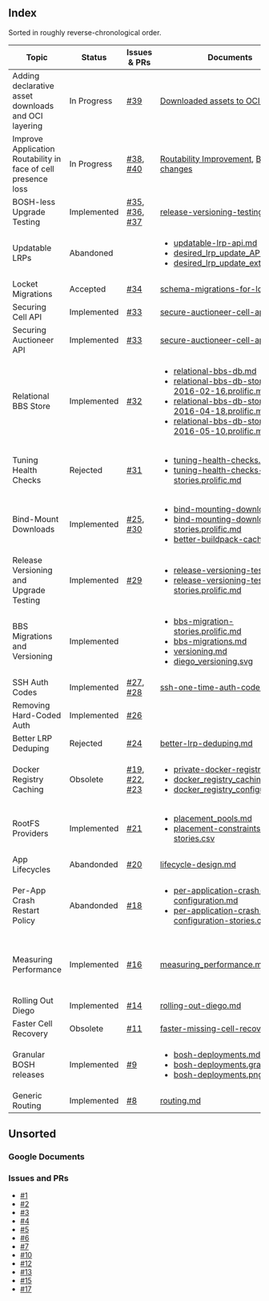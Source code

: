 ## Index

Sorted in roughly reverse-chronological order.

| Topic                                                          | Status      | Issues & PRs                                                                                                                                                                             | Documents                                                                                                                                                                                                                                                                                                                                                                                             | Tracker                                                                                                                                                               |
| -------------------------------------------------------------- | ----------- | ---------------------------------------------------------------------------------------------------------------------------------------------------------------------------------------- | ----------------------------------------------------------------------------------------------------------------------------------------------------------------------------------------------------------------------------------------------------------------------------------------------------------------------------------------------------------------------------------------------------- | --------------------------------------------------------------------------------------------------------------------------------------------------------------------- |
| Adding declarative asset downloads and OCI layering            | In Progress    | [#39](https://github.com/cloudfoundry/diego-notes/pull/39)                                                                                                                               | [Downloaded assets to OCI layers](https://docs.google.com/document/d/1ncv6aJHsxkDeMbuYLepaLtShHTGXlDmGQMvINojlKD8/edit?usp=sharing)                                                                                                                                                                                                                                                                   | [exploration story](https://www.pivotaltracker.com/story/show/154908477)                                                                                              |
| Improve Application Routability in face of cell presence loss  | In Progress    | [#38](https://github.com/cloudfoundry/diego-notes/pull/38), [#40](https://github.com/cloudfoundry/diego-notes/pull/40)                                                                                                                               | [Routability Improvement](https://docs.google.com/document/d/19880DjH4nJKzsDP8BT09m28jBlFfSiVx64skbvilbnA/edit?usp=sharing), [BBS API changes](https://docs.google.com/document/d/1JiyYpK6suLOyWTtX2ON6jh16i3OndjL8XV6cTI5982E/edit?usp=sharing)                                                                                                                                                      | [flaky-presence:routing](https://www.pivotaltracker.com/epic/show/3958454)                                                                                            |
| BOSH-less Upgrade Testing                                      | Implemented | [#35](https://github.com/cloudfoundry/diego-notes/pull/35), [#36](https://github.com/cloudfoundry/diego-notes/pull/36), [#37](https://github.com/cloudfoundry/diego-notes/pull/37)       | [release-versioning-testing-v2.md](release-versioning-testing-v2.md)                                                                                                                                                                                                                                                                                                                                  | [dusts:v2](https://www.pivotaltracker.com/epic/show/3665821)                                                                                                          |
| Updatable LRPs                                                 | Abandoned   |                                                                                                                                                                                          | <ul><li>[updatable-lrp-api.md](updatable-lrp-api.md)</li><li>[desired_lrp_update_API.md](desired_lrp_update_API.md)</li><li>[desired_lrp_update_extension.md](desired_lrp_update_extension.md)</li></ul>                                                                                                                                                                                              | [lrp-rolling-updates:exploration](https://www.pivotaltracker.com/epic/show/3667555)                                                                                   |
| Locket Migrations                                              | Accepted    | [#34](https://github.com/cloudfoundry/diego-notes/pull/34)                                                                                                                               | [schema-migrations-for-locket.md](schema-migrations-for-locket.md)                                                                                                                                                                                                                                                                                                                                    |                                                                                                                                                                       |
| Securing Cell API                                              | Implemented | [#33](https://github.com/cloudfoundry/diego-notes/issues/33)                                                                                                                             | [secure-auctioneer-cell-apis.md](secure-auctioneer-cell-apis.md)                                                                                                                                                                                                                                                                                                                                      | [secure-cell-api](https://www.pivotaltracker.com/epic/show/3004745)                                                                                                   |
| Securing Auctioneer API                                        | Implemented | [#33](https://github.com/cloudfoundry/diego-notes/issues/33)                                                                                                                             | [secure-auctioneer-cell-apis.md](secure-auctioneer-cell-apis.md)                                                                                                                                                                                                                                                                                                                                      | [secure-auctioneer-api](https://www.pivotaltracker.com/epic/show/3003189)                                                                                             |
| Relational BBS Store                                           | Implemented | [#32](https://github.com/cloudfoundry/diego-notes/issues/32)                                                                                                                             | <ul><li>[relational-bbs-db.md](relational-bbs-db.md)</li><li>[relational-bbs-db-stories-2016-02-16.prolific.md](relational-bbs-db-stories-2016-02-16.prolific.md)</li><li>[relational-bbs-db-stories-2016-04-18.prolific.md](relational-bbs-db-stories-2016-04-18.prolific.md)</li><li>[relational-bbs-db-stories-2016-05-10.prolific.md](relational-bbs-db-stories-2016-05-10.prolific.md)</li></ul> | [bbs:relational](https://www.pivotaltracker.com/epic/show/2339327)                                                                                                    |
| Tuning Health Checks                                           | Rejected    | [#31](https://github.com/cloudfoundry/diego-notes/issues/31)                                                                                                                             | <ul><li>[tuning-health-checks.md](tuning-health-checks.md)</li><li>[tuning-health-checks-stories.prolific.md](tuning-health-checks-stories.prolific.md)</li></ul>                                                                                                                                                                                                                                     | [net-check-action](https://www.pivotaltracker.com/epic/show/2214450)                                                                                                  |
| Bind-Mount Downloads                                           | Implemented | [#25](https://github.com/cloudfoundry/diego-notes/issues/25), [#30](https://github.com/cloudfoundry/diego-notes/issues/30)                                                               | <ul><li>[bind-mounting-downloads.md](bind-mounting-downloads.md)</li><li>[bind-mounting-downloads-stories.prolific.md](bind-mounting-downloads-stories.prolific.md)</li><li>[better-buildpack-caching.md](better-buildpack-caching.md)</li></ul>                                                                                                                                                      | [bind-mount-downloads](https://www.pivotaltracker.com/epic/show/2200340)                                                                                              |
| Release Versioning and Upgrade Testing                         | Implemented | [#29](https://github.com/cloudfoundry/diego-notes/issues/29)                                                                                                                             | <ul><li>[release-versioning-testing.md](release-versioning-testing.md)</li><li>[release-versioning-testing-stories.prolific.md](release-versioning-testing-stories.prolific.md)</li></ul>                                                                                                                                                                                                             | [pipeline:upgrade-stable](https://www.pivotaltracker.com/epic/show/2148462)                                                                                           |
| BBS Migrations and Versioning                                  | Implemented |                                                                                                                                                                                          | <ul><li>[bbs-migration-stories.prolific.md](bbs-migration-stories.prolific.md)</li><li>[bbs-migrations.md](bbs-migrations.md)</li><li>[versioning.md](versioning.md)</li><li>[diego_versioning.svg](diego_versioning.svg)</li></ul>                                                                                                                                                                   | <ul><li>[versioning:init](https://www.pivotaltracker.com/epic/show/1869036)</li><li>[versioning:bbs](https://www.pivotaltracker.com/epic/show/1919510)</li></ul>      |
| SSH Auth Codes                                                 | Implemented | [#27](https://github.com/cloudfoundry/diego-notes/issues/27), [#28](https://github.com/cloudfoundry/diego-notes/issues/28)                                                               | [ssh-one-time-auth-code.md](ssh-one-time-auth-code.md)                                                                                                                                                                                                                                                                                                                                                | [story #103324656](https://www.pivotaltracker.com/story/show/103324656)                                                                                               |
| Removing Hard-Coded Auth                                       | Implemented | [#26](https://github.com/cloudfoundry/diego-notes/issues/26)                                                                                                                             |                                                                                                                                                                                                                                                                                                                                                                                                       |                                                                                                                                                                       |
| Better LRP Deduping                                            | Rejected    | [#24](https://github.com/cloudfoundry/diego-notes/issues/24)                                                                                                                             | [better-lrp-deduping.md](https://github.com/cloudfoundry/diego-notes/blob/9f079c4ff02e85549d651e07226e5c75ff02faf7/proposals/better-lrp-deduping.md)                                                                                                                                                                                                                                                  |                                                                                                                                                                       |
| Docker Registry Caching                                        | Obsolete    | [#19](https://github.com/cloudfoundry/diego-notes/issues/19), [#22](https://github.com/cloudfoundry/diego-notes/issues/22), [#23](https://github.com/cloudfoundry/diego-notes/issues/23) | <ul><li>[private-docker-registry.md](private-docker-registry.md)</li><li>[docker_registry_caching.md](docker_registry_caching.md)</li><li>[docker_registry_configuration.md](docker_registry_configuration.md)</li></ul>                                                                                                                                                                              |                                                                                                                                                                       |
| RootFS Providers                                               | Implemented | [#21](https://github.com/cloudfoundry/diego-notes/issues/21)                                                                                                                             | <ul><li>[placement_pools.md](placement_pools.md)</li><li>[placement-constraints-stories.csv](placement-constraints-stories.csv)</li></ul>                                                                                                                                                                                                                                                             |                                                                                                                                                                       |
| App Lifecycles                                                 | Abandonded  | [#20](https://github.com/cloudfoundry/diego-notes/issues/20)                                                                                                                             | [lifecycle-design.md](lifecycle-design.md)                                                                                                                                                                                                                                                                                                                                                            |                                                                                                                                                                       |
| Per-App Crash Restart Policy                                   | Abandonded  | [#18](https://github.com/cloudfoundry/diego-notes/issues/18)                                                                                                                             | <ul><li>[per-application-crash-configuration.md](per-application-crash-configuration.md)</li><li>[per-application-crash-configuration-stories.csv](per-application-crash-configuration-stories.csv)</li></ul>                                                                                                                                                                                         |                                                                                                                                                                       |
| Measuring Performance                                          | Implemented | [#16](https://github.com/cloudfoundry/diego-notes/issues/16)                                                                                                                             | [measuring_performance.md](measuring_performance.md)                                                                                                                                                                                                                                                                                                                                                  | <ul><li>[perf:breadth-10k](https://www.pivotaltracker.com/epic/show/1869026)</li><li>[perf:breadth-250k](https://www.pivotaltracker.com/epic/show/2720331)</li></ul>  |
| Rolling Out Diego                                              | Implemented | [#14](https://github.com/cloudfoundry/diego-notes/issues/14)                                                                                                                             | [rolling-out-diego.md](rolling-out-diego.md)                                                                                                                                                                                                                                                                                                                                                          |                                                                                                                                                                       |
| Faster Cell Recovery                                           | Obsolete    | [#11](https://github.com/cloudfoundry/diego-notes/issues/11)                                                                                                                             | [faster-missing-cell-recovery.md](faster-missing-cell-recovery.md)                                                                                                                                                                                                                                                                                                                                    |                                                                                                                                                                       |
| Granular BOSH releases                                         | Implemented | [#9](https://github.com/cloudfoundry/diego-notes/issues/9)                                                                                                                               | <ul><li>[bosh-deployments.md](bosh-deployments.md)</li><li>[bosh-deployments.graffle](bosh-deployments.graffle)</li><li>[bosh-deployments.png](bosh-deployments.png)</li></ul>                                                                                                                                                                                                                        | [composite-releases](https://www.pivotaltracker.com/epic/show/1978444)                                                                                                |
| Generic Routing                                                | Implemented | [#8](https://github.com/cloudfoundry/diego-notes/issues/8)                                                                                                                               | [routing.md](routing.md)                                                                                                                                                                                                                                                                                                                                                                              |                                                                                                                                                                       |

<!-- |  |  |  |  |  | -->
<!-- <ul><li></li><li></li></ul> -->

## Unsorted

### Google Documents

### Issues and PRs

- [#1](https://github.com/cloudfoundry/diego-notes/issues/1)
- [#2](https://github.com/cloudfoundry/diego-notes/issues/2)
- [#3](https://github.com/cloudfoundry/diego-notes/issues/3)
- [#4](https://github.com/cloudfoundry/diego-notes/issues/4)
- [#5](https://github.com/cloudfoundry/diego-notes/issues/5)
- [#6](https://github.com/cloudfoundry/diego-notes/pull/6)
- [#7](https://github.com/cloudfoundry/diego-notes/pull/7)
- [#10](https://github.com/cloudfoundry/diego-notes/pull/10)
- [#12](https://github.com/cloudfoundry/diego-notes/pull/12)
- [#13](https://github.com/cloudfoundry/diego-notes/pull/13)
- [#15](https://github.com/cloudfoundry/diego-notes/pull/15)
- [#17](https://github.com/cloudfoundry/diego-notes/pull/17)
